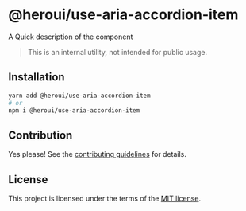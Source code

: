 # @heroui/use-aria-accordion-item

A Quick description of the component

> This is an internal utility, not intended for public usage.

## Installation

```sh
yarn add @heroui/use-aria-accordion-item
# or
npm i @heroui/use-aria-accordion-item
```

## Contribution

Yes please! See the
[contributing guidelines](https://github.com/nextui-org/nextui/blob/master/CONTRIBUTING.md)
for details.

## License

This project is licensed under the terms of the
[MIT license](https://github.com/nextui-org/nextui/blob/master/LICENSE).
